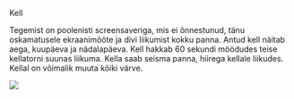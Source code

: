 Kell

Tegemist on poolenisti screensaveriga, mis ei õnnestunud, tänu oskamatusele ekraanimõõte ja divi liikumist kokku panna. Antud kell näitab aega, kuupäeva ja nädalapäeva. Kell hakkab 60 sekundi möödudes teise kellatorni suunas liikuma. Kella saab seisma panna, hiirega kellale liikudes. Kellal on võimalik muuta kõiki värve. 

![](images/Kell_kodutoo.jpg)
